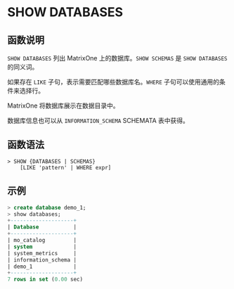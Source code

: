 # **SHOW DATABASES**

## **函数说明**

`SHOW DATABASES` 列出 MatrixOne 上的数据库。`SHOW SCHEMAS` 是 `SHOW DATABASES` 的同义词。

如果存在 `LIKE` 子句，表示需要匹配哪些数据库名。`WHERE` 子句可以使用通用的条件来选择行。

MatrixOne 将数据库展示在数据目录中。

数据库信息也可以从 `INFORMATION_SCHEMA` SCHEMATA 表中获得。

## **函数语法**

```
> SHOW {DATABASES | SCHEMAS}
    [LIKE 'pattern' | WHERE expr]
```

## **示例**

```sql
> create database demo_1;
> show databases;
+--------------------+
| Database           |
+--------------------+
| mo_catalog         |
| system             |
| system_metrics     |
| information_schema |
| demo_1             |
+--------------------+
7 rows in set (0.00 sec)
```
